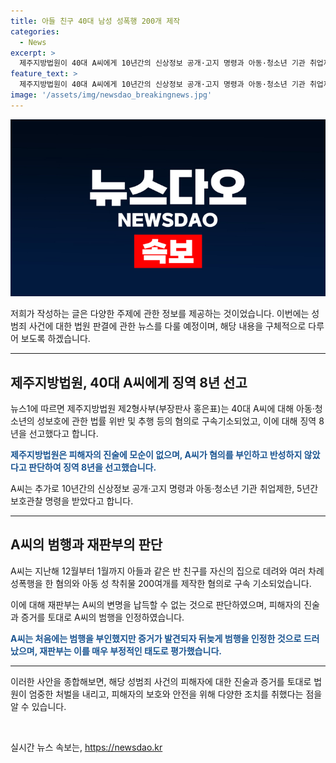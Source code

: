 ```yaml
---
title: 아들 친구 40대 남성 성폭행 200개 제작
categories:
  - News
excerpt: >
  제주지방법원이 40대 A씨에게 10년간의 신상정보 공개·고지 명령과 아동·청소년 기관 취업제한, 5년간 보호관찰 명령을 내렸다. A씨는 아들과 같은 반인 B양을 성폭행하고 성 착취물 200여개를 제작한 혐의로 구속되었으며, 재판부는 이를 인정했다. A씨는 처음에 범행을 부인했지만 후에 인정하였으며, 피해자의 반응과 증언을 이유로 혐의를 부인하지 않고 반성하지 않는다고 판단되었다. 
feature_text: >
  제주지방법원이 40대 A씨에게 10년간의 신상정보 공개·고지 명령과 아동·청소년 기관 취업제한, 5년간 보호관찰 명령을 내렸다. A씨는 아들과 같은 반인 B양을 성폭행하고 성 착취물 200여개를 제작한 혐의로 구속되었으며, 재판부는 이를 인정했다. A씨는 처음에 범행을 부인했지만 후에 인정하였으며, 피해자의 반응과 증언을 이유로 혐의를 부인하지 않고 반성하지 않는다고 판단되었다. 
image: '/assets/img/newsdao_breakingnews.jpg'
---
```


<p><img src="/assets/img/newsdao_breakingnews.jpg" alt="koreaapp 속보" /></p>

<p>저희가 작성하는 글은 다양한 주제에 관한 정보를 제공하는 것이었습니다. 이번에는 성범죄 사건에 대한 법원 판결에 관한 뉴스를 다룰 예정이며, 해당 내용을 구체적으로 다루어 보도록 하겠습니다.</p>

<hr />

<h2 data-ke-size="size26">제주지방법원, 40대 A씨에게 징역 8년 선고</h2>

<p>뉴스1에 따르면 제주지방법원 제2형사부(부장판사 홍은표)는 40대 A씨에 대해 아동·청소년의 성보호에 관한 법률 위반 및 추행 등의 혐의로 구속기소되었고, 이에 대해 징역 8년을 선고했다고 합니다.</p>

<p><b><span style="color: #1a5490;">제주지방법원은 피해자의 진술에 모순이 없으며, A씨가 혐의를 부인하고 반성하지 않았다고 판단하여 징역 8년을 선고했습니다.</span></b></p>

<p>A씨는 추가로 10년간의 신상정보 공개·고지 명령과 아동·청소년 기관 취업제한, 5년간 보호관찰 명령을 받았다고 합니다.</p>

<hr />

<h2 data-ke-size="size26">A씨의 범행과 재판부의 판단</h2>

<p>A씨는 지난해 12월부터 1월까지 아들과 같은 반 친구를 자신의 집으로 데려와 여러 차례 성폭행을 한 혐의와 아동 성 착취물 200여개를 제작한 혐의로 구속 기소되었습니다.</p>

<p>이에 대해 재판부는 A씨의 변명을 납득할 수 없는 것으로 판단하였으며, 피해자의 진술과 증거를 토대로 A씨의 범행을 인정하였습니다.</p>

<p><b><span style="color: #1a5490;">A씨는 처음에는 범행을 부인했지만 증거가 발견되자 뒤늦게 범행을 인정한 것으로 드러났으며, 재판부는 이를 매우 부정적인 태도로 평가했습니다.</span></b></p>

<hr />

<p>이러한 사안을 종합해보면, 해당 성범죄 사건의 피해자에 대한 진술과 증거를 토대로 법원이 엄중한 처벌을 내리고, 피해자의 보호와 안전을 위해 다양한 조치를 취했다는 점을 알 수 있습니다.</p>

<p data-ke-size="size16">&nbsp;</p>
실시간 뉴스 속보는, <a href="https://newsdao.kr" rel="dofollow">https://newsdao.kr</a>


